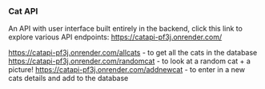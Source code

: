 ### Cat API

An API with user interface built entirely in the backend, click this link to explore various API endpoints: https://catapi-pf3j.onrender.com/


https://catapi-pf3j.onrender.com/allcats - to get all the cats in the database
https://catapi-pf3j.onrender.com/randomcat  - to look at a random cat + a picture!
https://catapi-pf3j.onrender.com/addnewcat  - to enter in a new cats details and add to the database
